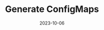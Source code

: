 ---
title: "Generate ConfigMaps"
linkTitle: "Generate ConfigMaps"
weight: 1
date: 2023-10-06
description: >
  Generating ConfigMap Resources
---